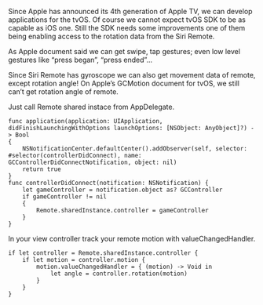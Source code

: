 Since Apple has announced its 4th generation of Apple TV, we can develop applications for the tvOS. Of course we cannot expect tvOS SDK to be as capable as iOS one. Still the SDK needs some improvements one of them being enabling access to the rotation data from the Siri Remote.

As Apple document said we can get swipe, tap gestures; even low level gestures like “press began”, “press ended”…

Since Siri Remote has gyroscope we can also get movement data of remote, except rotation angle! On Apple’s GCMotion document for tvOS, we still can’t get rotation angle of remote.

Just call Remote shared instace from AppDelegate.
```
func application(application: UIApplication, didFinishLaunchingWithOptions launchOptions: [NSObject: AnyObject]?) -> Bool 
{ 
    NSNotificationCenter.defaultCenter().addObserver(self, selector: #selector(controllerDidConnect), name: GCControllerDidConnectNotification, object: nil) 
    return true 
}
func controllerDidConnect(notification: NSNotification) { 
    let gameController = notification.object as? GCController 
    if gameController != nil 
    { 
        Remote.sharedInstance.controller = gameController 
    } 
}
```


In your view controller track your remote motion with valueChangedHandler.
```
if let controller = Remote.sharedInstance.controller { 
    if let motion = controller.motion { 
        motion.valueChangedHandler = { (motion) -> Void in 
            let angle = controller.rotation(motion)
        } 
    } 
}
```
